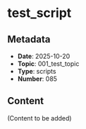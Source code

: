 # test_script

## Metadata
- **Date**: 2025-10-20
- **Topic**: 001_test_topic
- **Type**: scripts
- **Number**: 085

## Content
(Content to be added)
